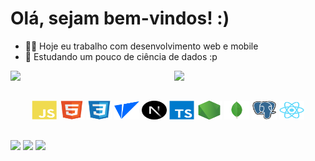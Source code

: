 # Olá, sejam bem-vindos! :)

- 👨‍💻 Hoje eu trabalho com desenvolvimento web e mobile
- 🌱 Estudando um pouco de ciência de dados :p

<div style="display: flex; justify-content: space-between;">
  <a href="https://github.com/coqzieiro" style="flex-basis: 48%;">
    <img height="145em" src="https://github-readme-stats.vercel.app/api?username=coqzieiro&show_icons=true&theme=dracula&include_all_commits=true&count_private=true"/>
  </a>
  <a href="https://github.com/coqzieiro" style="flex-basis: 48%;">
    <img height="145em" src="https://github-readme-stats.vercel.app/api/top-langs/?username=coqzieiro&layout=compact&langs_count=16&theme=dracula"/>
  </a>
</div>

##

<div style="margin-top: 20px;">
  <p style="text-align: center;">
    <img alt="Felipe-Js" height="30" width="40" src="https://raw.githubusercontent.com/devicons/devicon/master/icons/javascript/javascript-plain.svg">
    <img alt="Felipe-HTML" height="30" width="40" src="https://raw.githubusercontent.com/devicons/devicon/master/icons/html5/html5-original.svg">
    <img alt="Felipe-CSS" height="30" width="40" src="https://raw.githubusercontent.com/devicons/devicon/master/icons/css3/css3-original.svg">
    <img alt="Felipe-Vite" height="30" width="40" src="https://raw.githubusercontent.com/devicons/devicon/master/icons/vite/vite-original.svg">
    <img alt="Felipe-Next" height="30" width="40" src="https://raw.githubusercontent.com/devicons/devicon/master/icons/nextjs/nextjs-original.svg">
    <img alt="Felipe-TypeScript" height="30" width="40" src="https://raw.githubusercontent.com/devicons/devicon/master/icons/typescript/typescript-original.svg">
    <img alt="Felipe-Node" height="30" width="40" src="https://raw.githubusercontent.com/devicons/devicon/master/icons/nodejs/nodejs-original.svg">
    <img alt="Felipe-MongoDB" height="30" width="40" src="https://raw.githubusercontent.com/devicons/devicon/master/icons/mongodb/mongodb-original.svg">
    <img alt="Felipe-PostgreSQL" height="30" width="40" src="https://raw.githubusercontent.com/devicons/devicon/master/icons/postgresql/postgresql-original.svg">
    <img alt="Felipe-React" height="30" width="40" src="https://raw.githubusercontent.com/devicons/devicon/master/icons/react/react-original.svg">
  </p>
</div>

##

<div> 
  <a href="https://www.instagram.com/felipecoqz_/" target="_blank"><img src="https://img.shields.io/badge/-Instagram-%23E4405F?style=for-the-badge&logo=instagram&logoColor=white" target="_blank"></a>
  <a href = "mailto:felipe.coqueiro@usp.br"><img src="https://img.shields.io/badge/-Gmail-%23333?style=for-the-badge&logo=gmail&logoColor=white" target="_blank"></a>
  <a href="https://www.linkedin.com/in/felipe-da-costa-coqueiro-713406227/" target="_blank"><img src="https://img.shields.io/badge/-LinkedIn-%230077B5?style=for-the-badge&logo=linkedin&logoColor=white" target="_blank"></a> 
</div>
